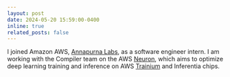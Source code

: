 ```yaml
---
layout: post
date: 2024-05-20 15:59:00-0400
inline: true
related_posts: false
---
```


I joined Amazon AWS, [Annapurna Labs](https://www.amazon.jobs/content/en/teams/amazon-web-services/annapurna-labs), as a software engineer intern. I am working with the Compiler team on the AWS [Neuron](https://awsdocs-neuron.readthedocs-hosted.com/en/latest/), which aims to optimize deep learning training and inference on AWS [Trainium](https://aws.amazon.com/machine-learning/trainium/?nc1=h_ls) and Inferentia chips.
